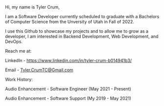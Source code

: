 Hi, my name is Tyler Crum,

  I am a Software Developer currently scheduled to graduate with a Bachelors of Computer Science from the Unversity of Utah in Fall of 2022.

  I use this Github to showcase my projects and to allow me to grow as a developer, I am interested in Backend Development, Web Development, and DevOps.
  
  Reach me at:
  
  LinkedIn - https://www.linkedin.com/in/tyler-crum-b014941b3/
  
  Email - Tyler.CrumTC@Gmail.com
  
  Work History:
  
  Audio Enhancement - Software Engineer (May 2021 - Present)
  
  Audio Enhancement - Software Support  (My 2019 - May 2021)
  


<!---
Crumbleberry/Crumbleberry is a ✨ special ✨ repository because its `README.md` (this file) appears on your GitHub profile.
You can click the Preview link to take a look at your changes.
--->
